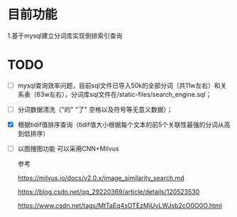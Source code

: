 # 目前功能

1.基于mysql建立分词库实现倒排索引查询




# TODO

- [ ] mysql查询效率问题，目前sql文件已导入50k的全部分词（共11w左右）和关系表（63w左右），分词库sql文件在/static-files/search_engine.sql；

- [ ] 分词数据清洗（"的" "了" 空格以及符号等无意义数据）；

- [x] 根据tidif值排序查询（tidif值大小根据每个文本的前5个关联性最强的分词从高到低排序）



- [ ] 
  以图搜图功能 可以采用CNN+Milvus


  参考

  https://milvus.io/docs/v2.0.x/image_similarity_search.md

  https://blog.csdn.net/qq_29220369/article/details/120523530 

  https://www.csdn.net/tags/MtTaEg4sOTEzMjUyLWJsb2cO0O0O.html
